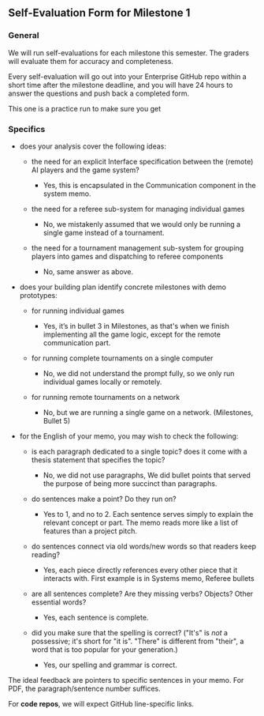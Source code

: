 ## Self-Evaluation Form for Milestone 1

### General 

We will run self-evaluations for each milestone this semester.  The
graders will evaluate them for accuracy and completeness.

Every self-evaluation will go out into your Enterprise GitHub repo
within a short time after the milestone deadline, and you will have 24
hours to answer the questions and push back a completed form.

This one is a practice run to make sure you get


### Specifics 

- does your analysis cover the following ideas:

  - the need for an explicit Interface specification between the (remote) AI 
    players and the game system?
	  - Yes, this is encapsulated in the Communication component in the system memo.

  - the need for a referee sub-system for managing individual games
	  - No, we mistakenly assumed that we would only be running a single game instead of a tournament.

  - the need for a tournament management sub-system for grouping
    players into games and dispatching to referee components
	  - No, same answer as above.

- does your building plan identify concrete milestones with demo prototypes:

  - for running individual games
	  - Yes, it’s in bullet 3 in Milestones, as that's when we finish implementing all the game logic,
      except for the remote communication part.

  - for running complete tournaments on a single computer 
	  - No, we did not understand the prompt fully, so we only run individual games locally or
      remotely.

  - for running remote tournaments on a network
	  - No, but we are running a single game on a network. (Milestones, Bullet 5)

- for the English of your memo, you may wish to check the following:

  - is each paragraph dedicated to a single topic? does it come with a
    thesis statement that specifies the topic?
	  - No, we did not use paragraphs, We did bullet points that served the purpose of being more succinct than paragraphs.

  - do sentences make a point? Do they run on?
	  - Yes to 1, and no to 2. Each sentence serves simply to explain the relevant concept or part. The memo reads more like a list of features than a project pitch.

  - do sentences connect via old words/new words so that readers keep
    reading?
	  - Yes, each piece directly references every other piece that it interacts with. First example is in Systems memo, Referee bullets

  - are all sentences complete? Are they missing verbs? Objects? Other
    essential words?
	  - Yes, each sentence is complete.

  - did you make sure that the spelling is correct? ("It's" is *not* a
    possessive; it's short for "it is". "There" is different from
    "their", a word that is too popular for your generation.)
	  - Yes, our spelling and grammar is correct.

The ideal feedback are pointers to specific sentences in your memo.
For PDF, the paragraph/sentence number suffices. 

For **code repos**, we will expect GitHub line-specific links.
